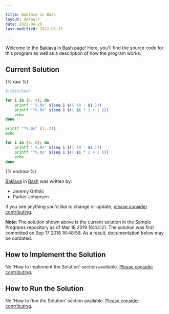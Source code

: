 ```yaml
---

title: Baklava in Bash
layout: default
date: 2022-04-28
last-modified: 2022-05-13

---
```


Welcome to the [Baklava](https://sampleprograms.io/projects/baklava) in [Bash](https://sampleprograms.io/languages/bash) page! Here, you'll find the source code for this program as well as a description of how the program works.

## Current Solution

{% raw %}

```bash
#!/bin/bash

for i in {0..9}; do
	printf " %.0s" $(seq 1 $(( 10 - $i )))
	printf "*%.0s" $(seq 1 $(( $i * 2 + 1 )))
	echo
done

printf "*%.0s" {1..21}
echo

for i in {9..0}; do
	printf " %.0s" $(seq 1 $(( 10 - $i )))
	printf "*%.0s" $(seq 1 $(( $i * 2 + 1 )))
	echo
done
```

{% endraw %}

[Baklava](https://sampleprograms.io/projects/baklava) in [Bash](https://sampleprograms.io/languages/bash) was written by:

- Jeremy Grifski
- Parker Johansen

If you see anything you'd like to change or update, [please consider contributing](https://github.com/TheRenegadeCoder/sample-programs).

**Note**: The solution shown above is the current solution in the Sample Programs repository as of Mar 18 2019 16:44:21. The solution was first committed on Sep 17 2018 16:48:59. As a result, documentation below may be outdated.

## How to Implement the Solution

No 'How to Implement the Solution' section available. [Please consider contributing](https://github.com/TheRenegadeCoder/sample-programs-website).

## How to Run the Solution

No 'How to Run the Solution' section available. [Please consider contributing](https://github.com/TheRenegadeCoder/sample-programs-website).